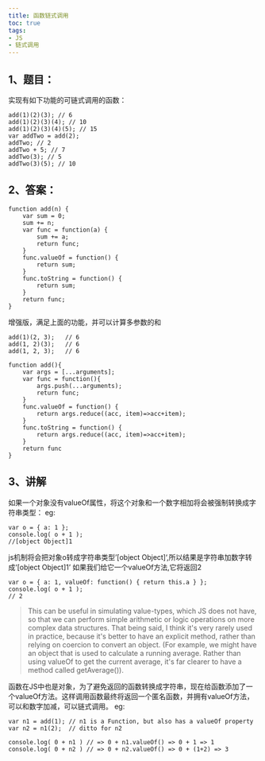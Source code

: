 ```yaml
---
title: 函数链式调用
toc: true
tags: 
- JS
- 链式调用
---
```

## 1、题目：
实现有如下功能的可链式调用的函数：
```
add(1)(2)(3); // 6
add(1)(2)(3)(4); // 10
add(1)(2)(3)(4)(5); // 15
var addTwo = add(2);
addTwo; // 2
addTwo + 5; // 7
addTwo(3); // 5
addTwo(3)(5); // 10
```
## 2、答案：
```
function add(n) {
    var sum = 0;
    sum += n;
    var func = function(a) {
        sum += a;
        return func;
    }
    func.valueOf = function() {
        return sum;
    }
    func.toString = function() {
        return sum;
    }
    return func;
}
```
增强版，满足上面的功能，并可以计算多参数的和
```
add(1)(2, 3);   // 6
add(1, 2)(3);   // 6
add(1, 2, 3);   // 6
```
```
function add(){
	var args = [...arguments];
	var func = function(){
		args.push(...arguments);
		return func;
	}
	func.valueOf = function() {
		return args.reduce((acc, item)=>acc+item);
	}
	func.toString = function() {
		return args.reduce((acc, item)=>acc+item);
	}
	return func
}
```
## 3、讲解
如果一个对象没有valueOf属性，将这个对象和一个数字相加将会被强制转换成字符串类型：
eg:
```
var o = { a: 1 };
console.log( o + 1 );
//[object Object]1
```
js机制将会把对象o转成字符串类型’[object Object]‘,所以结果是字符串加数字转成‘[object Object]1’
如果我们给它一个valueOf方法,它将返回2
```
var o = { a: 1, valueOf: function() { return this.a } };
console.log( o + 1 );
// 2
```

>This can be useful in simulating value-types, which JS does not have, so that we can perform simple arithmetic or logic operations on more complex data structures. That being said, I think it's very rarely used in practice, because it's better to have an explicit method, rather than relying on coercion to convert an object. (For example, we might have an object that is used to calculate a running average. Rather than using valueOf to get the current average, it's far clearer to have a method called getAverage()).

函数在JS中也是对象，为了避免返回的函数转换成字符串，现在给函数添加了一个valueOf方法。这样调用函数最终将返回一个匿名函数，并拥有valueOf方法，可以和数字加减，可以链式调用。
eg:
```
var n1 = add(1); // n1 is a Function, but also has a valueOf property
var n2 = n1(2);  // ditto for n2

console.log( 0 + n1 ) // => 0 + n1.valueOf() => 0 + 1 => 1
console.log( 0 + n2 ) // => 0 + n2.valueOf() => 0 + (1+2) => 3
```
